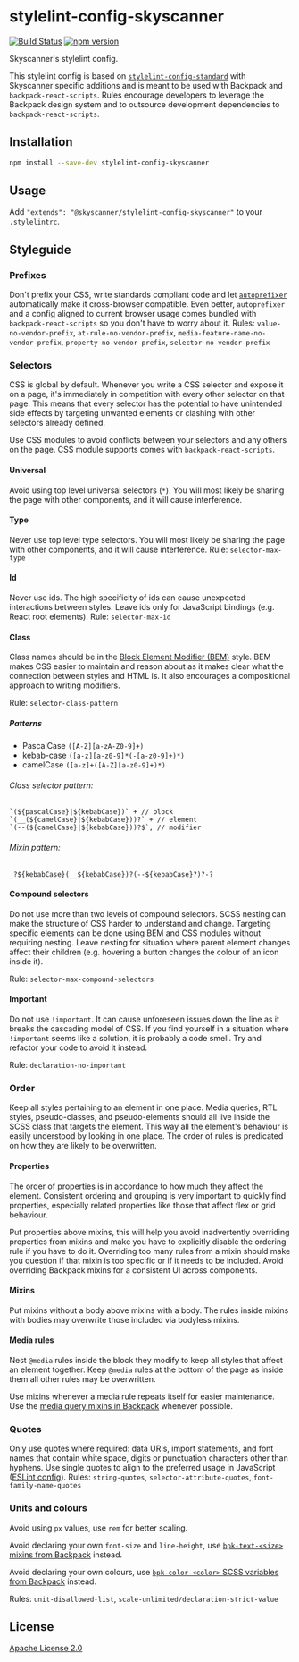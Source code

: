 # stylelint-config-skyscanner

[![Build Status](https://github.com/Skyscanner/stylelint-config-skyscanner/workflows/Stylelint%20Config%20Skyscanner%20CI/badge.svg)](https://github.com/Skyscanner/stylelint-config-skyscanner/actions)
[![npm version](https://img.shields.io/npm/v/stylelint-config-skyscanner.svg)](https://www.npmjs.com/package/stylelint-config-skyscanner)

Skyscanner's stylelint config.

This stylelint config is based on [`stylelint-config-standard`](https://github.com/stylelint/stylelint-config-standard) with Skyscanner specific additions and is meant to be used with Backpack and `backpack-react-scripts`. Rules encourage developers to leverage the Backpack design system and to outsource development dependencies to `backpack-react-scripts`.

## Installation

```bash
npm install --save-dev stylelint-config-skyscanner
```

## Usage

Add `"extends": "@skyscanner/stylelint-config-skyscanner"` to your `.stylelintrc`.

## Styleguide

### Prefixes

Don't prefix your CSS, write standards compliant code and let [`autoprefixer`](https://github.com/postcss/autoprefixer) automatically make it cross-browser compatible. Even better, `autoprefixer` and a config aligned to current browser usage comes bundled with `backpack-react-scripts` so you don't have to worry about it.
Rules: `value-no-vendor-prefix`, `at-rule-no-vendor-prefix`, `media-feature-name-no-vendor-prefix`, `property-no-vendor-prefix`, `selector-no-vendor-prefix`

### Selectors

CSS is global by default. Whenever you write a CSS selector and expose it on a page, it's immediately in competition with every other selector on that page. This means that every selector has the potential to have unintended side effects by targeting unwanted elements or clashing with other selectors already defined.

Use CSS modules to avoid conflicts between your selectors and any others on the page. CSS module supports comes with `backpack-react-scripts`.

#### Universal

Avoid using top level universal selectors (`*`). You will most likely be sharing the page with other components, and it will cause interference.

#### Type

Never use top level type selectors. You will most likely be sharing the page with other components, and it will cause interference.
Rule: `selector-max-type`

#### Id

Never use ids. The high specificity of ids can cause unexpected interactions between styles. Leave ids only for JavaScript bindings (e.g. React root elements).
Rule: `selector-max-id`

#### Class

Class names should be in the [Block Element Modifier​ (BEM)](http://getbem.com/introduction/) style. BEM makes CSS easier to maintain and reason about as it makes clear what the connection between styles and HTML is. It also encourages a compositional approach to writing modifiers.

Rule: `selector-class-pattern`

##### Patterns

- PascalCase
  `([A-Z][a-zA-Z0-9]+)`
- kebab-case
  `([a-z][a-z0-9]*(-[a-z0-9]+)*)`
- camelCase
  `([a-z]+([A-Z][a-z0-9]+)*)`

###### Class selector pattern:

```
`(${pascalCase}|${kebabCase})` + // block
`(__(${camelCase}|${kebabCase}))?` + // element
`(--(${camelCase}|${kebabCase}))?$`, // modifier
```

###### Mixin pattern:

```
_?${kebabCase}(__${kebabCase})?(--${kebabCase}?)?-?
```

#### Compound selectors

Do not use more than two levels of compound selectors. SCSS nesting can make the structure of CSS harder to understand and change. Targeting specific elements can be done using BEM and CSS modules without requiring nesting. Leave nesting for situation where parent element changes affect their children (e.g. hovering a button changes the colour of an icon inside it).

Rule: `selector-max-compound-selectors`

#### Important

Do not use `!important`. It can cause unforeseen issues down the line as it breaks the cascading model of CSS. If you find yourself in a situation where `!important` seems like a solution, it is probably a code smell. Try and refactor your code to avoid it instead.

Rule: `declaration-no-important`

### Order

Keep all styles pertaining to an element in one place. Media queries, RTL styles, pseudo-classes, and pseudo-elements should all live inside the SCSS class that targets the element. This way all the element's behaviour is easily understood by looking in one place. The order of rules is predicated on how they are likely to be overwritten.

#### Properties

The order of properties is in accordance to how much they affect the element. Consistent ordering and grouping is very important to quickly find properties, especially related properties like those that affect flex or grid behaviour.

Put properties above mixins, this will help you avoid inadvertently overriding properties from mixins and make you have to explicitly disable the ordering rule if you have to do it. Overriding too many rules from a mixin should make you question if that mixin is too specific or if it needs to be included. Avoid overriding Backpack mixins for a consistent UI across components.

#### Mixins

Put mixins without a body above mixins with a body. The rules inside mixins with bodies may overwrite those included via bodyless mixins.

#### Media rules

Nest `@media` rules inside the block they modify to keep all styles that affect an element together. Keep `@media` rules at the bottom of the page as inside them all other rules may be overwritten.

Use mixins whenever a media rule repeats itself for easier maintenance. Use the [media query mixins in Backpack](http://backpack.prod.aws.skyscnr.com/sassdoc/#breakpoints) whenever possible.

### Quotes

Only use quotes where required: data URIs, import statements, and font names that contain white space, digits or punctuation characters other than hyphens. Use single quotes to align to the preferred usage in JavaScript ([ESLint config](https://github.com/Skyscanner/eslint-config-skyscanner/)).
Rules: `string-quotes`, `selector-attribute-quotes`, `font-family-name-quotes`

### Units and colours

Avoid using `px` values, use `rem` for better scaling.

Avoid declaring your own `font-size` and `line-height`, use [`bpk-text-<size>` mixins from Backpack](http://backpack.prod.aws.skyscnr.com/sassdoc/#typography) instead.

Avoid declaring your own colours, use [`bpk-color-<color>` SCSS variables from Backpack](http://backpack.prod.aws.skyscnr.com/components/bonds/colors) instead.

Rules: `unit-disallowed-list`, `scale-unlimited/declaration-strict-value`

## License

[Apache License 2.0](LICENSE.md)
